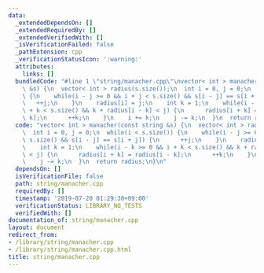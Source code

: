 ```yaml
---
data:
  _extendedDependsOn: []
  _extendedRequiredBy: []
  _extendedVerifiedWith: []
  _isVerificationFailed: false
  _pathExtension: cpp
  _verificationStatusIcon: ':warning:'
  attributes:
    links: []
  bundledCode: "#line 1 \"string/manacher.cpp\"\nvector< int > manacher(const string\
    \ &s) {\n  vector< int > radius(s.size());\n  int i = 0, j = 0;\n  while(i < s.size())\
    \ {\n    while(i - j >= 0 && i + j < s.size() && s[i - j] == s[i + j]) {\n   \
    \   ++j;\n    }\n    radius[i] = j;\n    int k = 1;\n    while(i - k >= 0 && i\
    \ + k < s.size() && k + radius[i - k] < j) {\n      radius[i + k] = radius[i -\
    \ k];\n      ++k;\n    }\n    i += k;\n    j -= k;\n  }\n  return radius;\n}\n"
  code: "vector< int > manacher(const string &s) {\n  vector< int > radius(s.size());\n\
    \  int i = 0, j = 0;\n  while(i < s.size()) {\n    while(i - j >= 0 && i + j <\
    \ s.size() && s[i - j] == s[i + j]) {\n      ++j;\n    }\n    radius[i] = j;\n\
    \    int k = 1;\n    while(i - k >= 0 && i + k < s.size() && k + radius[i - k]\
    \ < j) {\n      radius[i + k] = radius[i - k];\n      ++k;\n    }\n    i += k;\n\
    \    j -= k;\n  }\n  return radius;\n}\n"
  dependsOn: []
  isVerificationFile: false
  path: string/manacher.cpp
  requiredBy: []
  timestamp: '2019-07-20 01:29:30+09:00'
  verificationStatus: LIBRARY_NO_TESTS
  verifiedWith: []
documentation_of: string/manacher.cpp
layout: document
redirect_from:
- /library/string/manacher.cpp
- /library/string/manacher.cpp.html
title: string/manacher.cpp
---
```

